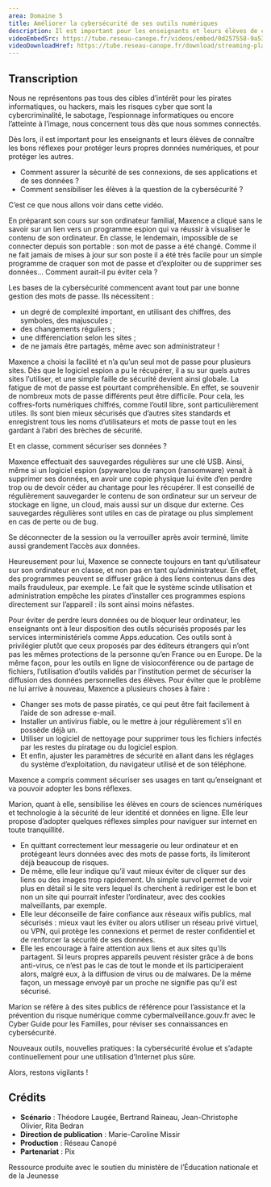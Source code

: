 ```yaml
---
area: Domaine 5
title: Améliorer la cybersécurité de ses outils numériques
description: Il est important pour les enseignants et leurs élèves de connaître les bons réflexes pour protéger leurs données numériques des risques liés à la cybercriminalité. Comment assurer la sécurité de ses connexions, de ses applications et de ses données ? Comment sensibiliser les élèves à la question de la cybersécurité ?
videoEmbedSrc: https://tube.reseau-canope.fr/videos/embed/0d257558-9a53-4951-b0d3-f474bb4778f3
videoDownloadHref: https://tube.reseau-canope.fr/download/streaming-playlists/hls/videos/0d257558-9a53-4951-b0d3-f474bb4778f3-1080-fragmented.mp4
---
```


## Transcription

Nous ne représentons pas tous des cibles d’intérêt pour les pirates informatiques, ou hackers, mais les risques cyber que sont la cybercriminalité, le sabotage, l’espionnage informatiques ou encore l’atteinte à l’image, nous concernent tous dès que nous sommes connectés.

Dès lors, il est important pour les enseignants et leurs élèves de connaître les bons réflexes pour protéger leurs propres données numériques, et pour protéger les autres.

- Comment assurer la sécurité de ses connexions, de ses applications et de ses données ?
- Comment sensibiliser les élèves à la question de la cybersécurité ?

C’est ce que nous allons voir dans cette vidéo.

En préparant son cours sur son ordinateur familial, Maxence a cliqué sans le savoir sur un lien vers un programme espion qui va réussir à visualiser le contenu de son ordinateur. En classe, le lendemain, impossible de se connecter depuis son portable : son mot de passe a été changé. Comme il ne fait jamais de mises à jour sur son poste il a été très facile pour un simple programme de craquer son mot de passe et d’exploiter ou de supprimer ses données… Comment aurait-il pu éviter cela ?

Les bases de la cybersécurité commencent avant tout par une bonne gestion des mots de passe. Ils nécessitent :

- un degré de complexité important, en utilisant des chiffres, des symboles, des majuscules ;
- des changements réguliers ;
- une différenciation selon les sites ;
- de ne jamais être partagés, même avec son administrateur !

Maxence a choisi la facilité et n’a qu’un seul mot de passe pour plusieurs sites. Dès que le logiciel espion a pu le récupérer, il a su sur quels autres sites l’utiliser, et une simple faille de sécurité devient ainsi globale. La fatigue de mot de passe est pourtant compréhensible. En effet, se souvenir de nombreux mots de passe différents peut être difficile. Pour cela, les coffres-forts numériques chiffrés, comme l’outil libre, sont particulièrement utiles. Ils sont bien mieux sécurisés que d’autres sites standards et enregistrent tous les noms d’utilisateurs et mots de passe tout en les gardant à l’abri des brèches de sécurité.

Et en classe, comment sécuriser ses données ?

Maxence effectuait des sauvegardes régulières sur une clé USB. Ainsi, même si un logiciel espion (spyware)ou de rançon (ransomware) venait à supprimer ses données, en avoir une copie physique lui évite d’en perdre trop ou de devoir céder au chantage pour les récupérer.
 Il est conseillé de régulièrement sauvegarder le contenu de son ordinateur sur un serveur de stockage en ligne, un cloud, mais aussi sur un disque dur externe. Ces sauvegardes régulières sont utiles en cas de piratage ou plus simplement en cas de perte ou de bug.

Se déconnecter de la session ou la verrouiller après avoir terminé, limite aussi grandement l’accès aux données.

Heureusement pour lui, Maxence se connecte toujours en tant qu’utilisateur sur son ordinateur en classe, et non pas en tant qu’administrateur. En effet, des programmes peuvent se diffuser grâce à des liens contenus dans des mails frauduleux, par exemple. Le fait que le système scinde utilisation et administration empêche les pirates d’installer ces programmes espions directement sur l’appareil : ils sont ainsi moins néfastes.

Pour éviter de perdre leurs données ou de bloquer leur ordinateur, les enseignants ont à leur disposition des outils sécurisés proposés par les services interministériels comme Apps.education. Ces outils sont à privilégier plutôt que ceux proposés par des éditeurs étrangers qui n’ont pas les mêmes protections de la personne qu’en France ou en Europe. De la même façon, pour les outils en ligne de visioconférence ou de partage de fichiers, l’utilisation d’outils validés par l’institution permet de sécuriser la diffusion des données personnelles des élèves. Pour éviter que le problème ne lui arrive à nouveau, Maxence a plusieurs choses à faire :

- Changer ses mots de passe piratés, ce qui peut être fait facilement à l’aide de son adresse e-mail.
- Installer un antivirus fiable, ou le mettre à jour régulièrement s’il en possède déjà un.
- Utiliser un logiciel de nettoyage pour supprimer tous les fichiers infectés par les restes du piratage ou du logiciel espion.
- Et enfin, ajuster les paramètres de sécurité en allant dans les réglages du système d’exploitation, du navigateur utilisé et de son téléphone.

Maxence a compris comment sécuriser ses usages en tant qu’enseignant et va pouvoir adopter les bons réflexes.

Marion, quant à elle, sensibilise les élèves en cours de sciences numériques et technologie à la sécurité de leur identité et données en ligne. Elle leur propose d’adopter quelques réflexes simples pour naviguer sur internet en toute tranquillité.

- En quittant correctement leur messagerie ou leur ordinateur et en protégeant leurs données avec des mots de passe forts, ils limiteront déjà beaucoup de risques.
- De même, elle leur indique qu’il vaut mieux éviter de cliquer sur des liens ou des images trop rapidement. Un simple survol permet de voir plus en détail si le site vers lequel ils cherchent à rediriger est le bon et non un site qui pourrait infester l’ordinateur, avec des cookies malveillants, par exemple.
- Elle leur déconseille de faire confiance aux réseaux wifis publics, mal sécurisés : mieux vaut les éviter ou alors utiliser un réseau privé virtuel, ou VPN, qui protège les connexions et permet de rester confidentiel et de renforcer la sécurité de ses données.
- Elle les encourage à faire attention aux liens et aux sites qu’ils partagent. Si leurs propres appareils peuvent résister grâce à de bons anti-virus, ce n’est pas le cas de tout le monde et ils participeraient alors, malgré eux, à la diffusion de virus ou de malwares. De la même façon, un message envoyé par un proche ne signifie pas qu’il est sécurisé.

Marion se réfère à des sites publics de référence pour l’assistance et la prévention du risque numérique comme cybermalveillance.gouv.fr avec le Cyber Guide pour les Familles, pour réviser ses connaissances en cybersécurité.

Nouveaux outils, nouvelles pratiques : la cybersécurité évolue et s’adapte continuellement pour une utilisation d’Internet plus sûre.

Alors, restons vigilants !


## Crédits

- **Scénario**  : Théodore Laugée, Bertrand Raineau, Jean-Christophe Olivier, Rita Bedran
- **Direction de publication**  : Marie-Caroline Missir
- **Production**  : Réseau Canopé
- **Partenariat**  : Pix

Ressource produite avec le soutien du ministère de l’Éducation nationale et de la Jeunesse
